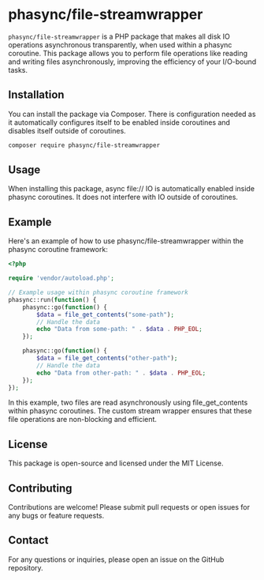 # phasync/file-streamwrapper

`phasync/file-streamwrapper` is a PHP package that makes all disk IO operations asynchronous transparently, when used within a phasync coroutine. This package allows you to perform file operations like reading and writing files asynchronously, improving the efficiency of your I/O-bound tasks.

## Installation

You can install the package via Composer. There is configuration needed as it automatically configures itself to be enabled inside coroutines and disables itself outside of coroutines.

```bash
composer require phasync/file-streamwrapper
```

## Usage

When installing this package, async file:// IO is automatically enabled inside phasync coroutines. It does not interfere with IO outside of coroutines.

## Example

Here's an example of how to use phasync/file-streamwrapper within the phasync coroutine framework:

```php
<?php

require 'vendor/autoload.php';

// Example usage within phasync coroutine framework
phasync::run(function() {
    phasync::go(function() {
        $data = file_get_contents("some-path");
        // Handle the data
        echo "Data from some-path: " . $data . PHP_EOL;
    });

    phasync::go(function() {
        $data = file_get_contents("other-path");
        // Handle the data
        echo "Data from other-path: " . $data . PHP_EOL;
    });
});
```

In this example, two files are read asynchronously using file_get_contents within phasync coroutines. The custom stream wrapper ensures that these file operations are non-blocking and efficient.

## License

This package is open-source and licensed under the MIT License.

## Contributing

Contributions are welcome! Please submit pull requests or open issues for any bugs or feature requests.

## Contact

For any questions or inquiries, please open an issue on the GitHub repository.